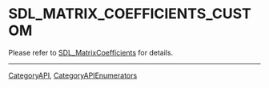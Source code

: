 # SDL_MATRIX_COEFFICIENTS_CUSTOM

Please refer to [SDL_MatrixCoefficients](SDL_MatrixCoefficients) for details.

----
[CategoryAPI](CategoryAPI), [CategoryAPIEnumerators](CategoryAPIEnumerators)

